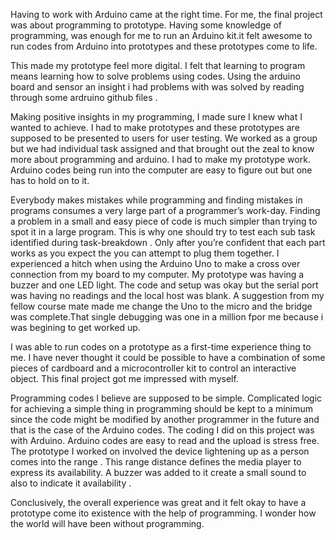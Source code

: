 Having to work with Arduino came at the right time. For me, the final project was about programming to prototype.
Having some knowledge of programming, was enough for me to run an Arduino kit.it felt awesome to run codes from Arduino into  prototypes and these prototypes  come to life. 

 This made my prototype feel more  digital. I felt  that learning to program means learning how to solve problems using codes.
Using the arduino board and sensor an insight i had problems with was solved by reading through some ardruino github files .

Making positive insights in my programming, I made sure I knew what I wanted to achieve. I had to make prototypes and these prototypes are supposed to be presented to users for user testing. 
We worked as a group but we had individual task assigned and that brought out the zeal to know more about programming and arduino. I had to make my prototype work.
Arduino codes being run into the computer are easy to figure out but one has to hold on to it. 

Everybody makes mistakes while programming and finding mistakes in programs consumes a very large part of a programmer’s work-day. Finding a problem in a small and easy piece of code is much simpler than trying to spot it in a large program. This is why one  should try to test each sub task identified during  task-breakdown . Only after you’re confident that each part works as you expect the  you can attempt to plug them together. 
I experienced a hitch when using the Arduino Uno to make a cross over connection from my board to my computer. My prototype was having a buzzer and one LED light. The code and setup was okay but the serial port was having no readings and the local host was blank.
A suggestion from my fellow course mate made me change the Uno to the micro and the bridge was complete.That single debugging was one in a million fpor me because i was begining to get worked up.


I was able to run codes on a prototype as a first-time experience thing to me.  I have never thought it could be possible to have a combination of some pieces of cardboard and a microcontroller kit to control an interactive object. This final project got me impressed with myself.

Programming codes   I believe are supposed to be simple. Complicated logic for achieving a simple thing in programming should be kept to a minimum since the code might be modified by another programmer in the future and that is the case of the Arduino codes. The coding I did on this project was with Arduino. Arduino codes are easy to read and the upload is stress free. The prototype I worked on  involved  the device lightening  up as  a person comes into the range . This range distance defines the media player  to  express its availability. A buzzer was added to it create a small sound to also to  indicate it  availability . 

Conclusively, the overall experience was great and it felt okay to have a prototype come ito existence with the help of programming. I wonder how the world will have been without programming.
